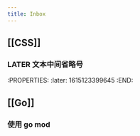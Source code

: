 ```yaml
---
title: Inbox
---
```


## [[CSS]]
### LATER 文本中间省略号
:PROPERTIES:
:later: 1615123399645
:END:
## [[Go]]
### 使用 go mod
